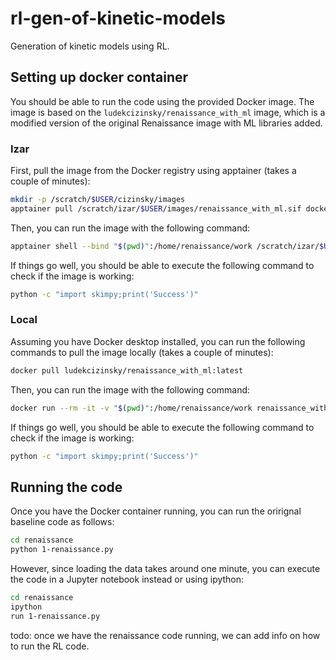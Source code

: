 # rl-gen-of-kinetic-models
Generation of kinetic models using RL.


## Setting up docker container

You should be able to run the code using the provided Docker image. The image is based on the `ludekcizinsky/renaissance_with_ml` image, which is a modified version of the original Renaissance image with ML libraries added.

### Izar

First, pull the image from the Docker registry using apptainer (takes a couple of minutes):

```bash
mkdir -p /scratch/$USER/cizinsky/images
apptainer pull /scratch/izar/$USER/images/renaissance_with_ml.sif docker://ludekcizinsky/renaissance_with_ml:latest
```

Then, you can run the image with the following command:

```bash
apptainer shell --bind "$(pwd)":/home/renaissance/work /scratch/izar/$USER/images/renaissance_with_ml.sif
```

If things go well, you should be able to execute the following command to check if the image is working:

```bash
python -c "import skimpy;print('Success')"
```

### Local

Assuming you have Docker desktop installed, you can run the following commands to pull the image locally (takes a couple of minutes):

```bash
docker pull ludekcizinsky/renaissance_with_ml:latest
```

Then, you can run the image with the following command:

```bash
docker run --rm -it -v "$(pwd)":/home/renaissance/work renaissance_with_ml:latest
```

If things go well, you should be able to execute the following command to check if the image is working:

```bash
python -c "import skimpy;print('Success')"
```

## Running the code

Once you have the Docker container running, you can run the orirignal baseline code as follows:

```bash
cd renaissance
python 1-renaissance.py
```

However, since loading the data takes around one minute, you can execute the code in a Jupyter notebook instead or using ipython:

```bash
cd renaissance
ipython
run 1-renaissance.py
```

todo: once we have the renaissance code running, we can add info on how to run the RL code.